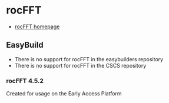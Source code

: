# rocFFT

* [rocFFT homepage](https://github.com/ROCmSoftwarePlatform/rocFFT/)

## EasyBuild

  * There is no support for rocFFT in the easybuilders repository
  * There is no support for rocFFT in the CSCS repository

### rocFFT 4.5.2

Created for usage on the Early Access Platform